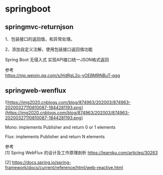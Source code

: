 # springboot


## springmvc-returnjson
1、包装接口的返回值，和异常处理。

2、添加自定义注解，使用包装接口返回值功能

Spring Boot 无侵入式 实现API接口统一JSON格式返回


参考  
https://mp.weixin.qq.com/s/HdRgL2o-yOEBMRNBuT-qgg

## springweb-wenflux
![https://img2020.cnblogs.com/blog/874963/202003/874963-20200327110810087-1844281193.png](https://img2020.cnblogs.com/blog/874963/202003/874963-20200327110810087-1844281193.png)

Mono: implements Publisher and return 0 or 1 elements

Flux: implements Publisher and return N elements

参考  
[1] Spring WebFlux 的设计及工作原理剖析 https://learnku.com/articles/30263

[2] https://docs.spring.io/spring-framework/docs/current/reference/html/web-reactive.html
